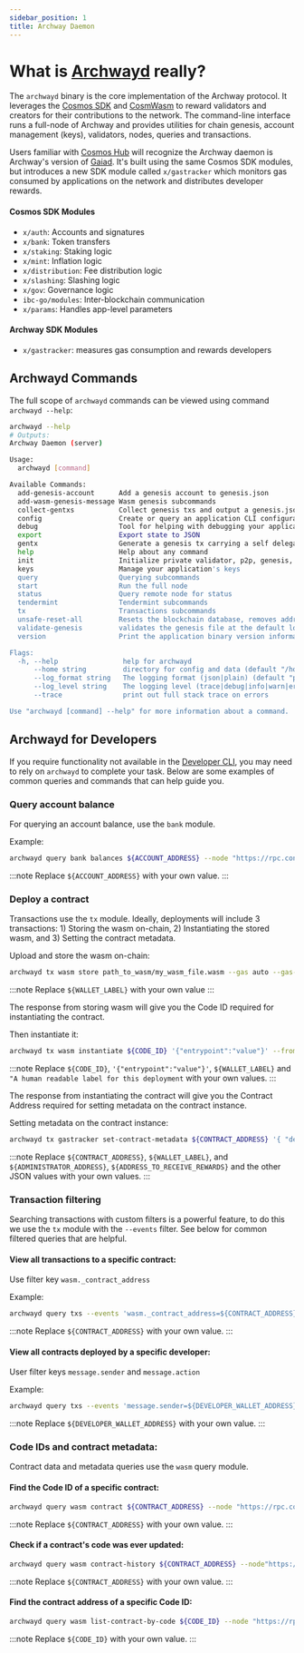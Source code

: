 ```yaml
---
sidebar_position: 1
title: Archway Daemon
---
```


# What is [Archwayd](https://github.com/archway-network/archway) really?

The `archwayd` binary is the core implementation of the Archway protocol. It leverages the [Cosmos SDK](https://github.com/cosmos/cosmos-sdk) and [CosmWasm](https://github.com/CosmWasm/cosmwasm) to reward validators and creators for their contributions to the network. The command-line interface runs a full-node of Archway and provides utilities for chain genesis, account management (keys), validators, nodes, queries and transactions.

Users familiar with [Cosmos Hub](https://github.com/cosmos/gaia) will recognize the Archway daemon is Archway's version of [Gaiad](https://hub.cosmos.network/main/getting-started/what-is-gaia.html). It's built using the same Cosmos SDK modules, but introduces a new SDK module called `x/gastracker` which monitors gas consumed by applications on the network and distributes developer rewards.

#### Cosmos SDK Modules

- `x/auth`: Accounts and signatures
- `x/bank`: Token transfers
- `x/staking`: Staking logic
- `x/mint`: Inflation logic
- `x/distribution`: Fee distribution logic
- `x/slashing`: Slashing logic
- `x/gov`: Governance logic
- `ibc-go/modules`: Inter-blockchain communication
- `x/params`: Handles app-level parameters

#### Archway SDK Modules

- `x/gastracker`: measures gas consumption and rewards developers

## Archwayd Commands

The full scope of `archwayd` commands can be viewed using command `archwayd --help`:

```bash
archwayd --help
# Outputs:
Archway Daemon (server)

Usage:
  archwayd [command]

Available Commands:
  add-genesis-account      Add a genesis account to genesis.json
  add-wasm-genesis-message Wasm genesis subcommands
  collect-gentxs           Collect genesis txs and output a genesis.json file
  config                   Create or query an application CLI configuration file
  debug                    Tool for helping with debugging your application
  export                   Export state to JSON
  gentx                    Generate a genesis tx carrying a self delegation
  help                     Help about any command
  init                     Initialize private validator, p2p, genesis, and application configuration files
  keys                     Manage your application's keys
  query                    Querying subcommands
  start                    Run the full node
  status                   Query remote node for status
  tendermint               Tendermint subcommands
  tx                       Transactions subcommands
  unsafe-reset-all         Resets the blockchain database, removes address book files, and resets data/priv_validator_state.json to the genesis state
  validate-genesis         validates the genesis file at the default location or at the location passed as an arg
  version                  Print the application binary version information

Flags:
  -h, --help                help for archwayd
      --home string         directory for config and data (default "/home/user/.archway")
      --log_format string   The logging format (json|plain) (default "plain")
      --log_level string    The logging level (trace|debug|info|warn|error|fatal|panic) (default "info")
      --trace               print out full stack trace on errors

Use "archwayd [command] --help" for more information about a command.
```

## Archwayd for Developers

If you require functionality not available in the [Developer CLI](https://www.npmjs.com/package/@archwayhq/cli), you may need to rely on `archwayd` to complete your task. Below are some examples of common queries and commands that can help guide you. 

### Query account balance

For querying an account balance, use the `bank` module.

Example:

```bash
archwayd query bank balances ${ACCOUNT_ADDRESS} --node "https://rpc.constantine-1.archway.tech:443"
```

:::note
Replace `${ACCOUNT_ADDRESS}` with your own value.
:::

### Deploy a contract

Transactions use the `tx` module. Ideally, deployments will include 3 transactions: 1) Storing the wasm on-chain, 2) Instantiating the stored wasm, and 3) Setting the contract metadata.

Upload and store the wasm on-chain:

```bash
archwayd tx wasm store path_to_wasm/my_wasm_file.wasm --gas auto --gas-prices 0.05uconst --gas-adjustment 1.4 --from ${WALLET_LABEL} --chain-id "constantine-1" --node "https://rpc.constantine-1.archway.tech:443" --broadcast-mode sync --output json -y
```

:::note
Replace `${WALLET_LABEL}` with your own value
:::

The response from storing wasm will give you the Code ID required for instantiating the contract.

Then instantiate it:

```bash
archwayd tx wasm instantiate ${CODE_ID} '{"entrypoint":"value"}' --from ${WALLET_LABEL} --label "A human readable label for this deployment" --gas auto --gas-prices 0.05uconst --gas-adjustment 1.4 --chain-id "constantine-1" --node "https://rpc.constantine-1.archway.tech:443" --broadcast-mode sync --output json -y
```

:::note
Replace `${CODE_ID}`, `'{"entrypoint":"value"}'`, `${WALLET_LABEL}` and `"A human readable label for this deployment` with your own values.
:::

The response from instantiating the contract will give you the Contract Address required for setting metadata on the contract instance.

Setting metadata on the contract instance:

```bash
archwayd tx gastracker set-contract-metadata ${CONTRACT_ADDRESS} '{ "developer_address": ${ADMINISTRATOR_ADDRESS}, "reward_address": ${ADDRESS_TO_RECEIVE_REWARDS}, "collect_premium": false, "premium_percentage_charged": 0, "gas_rebate_to_user": false }' --gas auto --gas-prices 0.05uconst --gas-adjustment 1.4 --from ${WALLET_LABEL} --chain-id "constantine-1" --node "https://rpc.constantine-1.archway.tech:443" --broadcast-mode sync --output json -y
```

:::note
Replace `${CONTRACT_ADDRESS}`, `${WALLET_LABEL}`, and `${ADMINISTRATOR_ADDRESS}`, `${ADDRESS_TO_RECEIVE_REWARDS}` and the other JSON values with your own values.
:::

### Transaction filtering

Searching transactions with custom filters is a powerful feature, to do this we use the `tx` module with the `--events` filter. See below for common filtered queries that are helpful.

#### View all transactions to a specific contract:

Use filter key `wasm._contract_address`

Example:

```bash
archwayd query txs --events 'wasm._contract_address=${CONTRACT_ADDRESS}' --node "https://rpc.constantine-1.archway.tech:443"
```

:::note
Replace `${CONTRACT_ADDRESS}` with your own value.
:::

#### View all contracts deployed by a specific developer:

User filter keys `message.sender` and `message.action`

Example:

```bash
archwayd query txs --events 'message.sender=${DEVELOPER_WALLET_ADDRESS}&message.action=/cosmwasm.wasm.v1.MsgInstantiateContract' --node "https://rpc.constantine-1.archway.tech:443"
```

:::note
Replace `${DEVELOPER_WALLET_ADDRESS}` with your own value.
:::

### Code IDs and contract metadata:

Contract data and metadata queries use the `wasm` query module.

#### Find the Code ID of a specific contract:

```bash
archwayd query wasm contract ${CONTRACT_ADDRESS} --node "https://rpc.constantine-1.archway.tech:443"
```

:::note
Replace `${CONTRACT_ADDRESS}` with your own value.
:::

#### Check if a contract's code was ever updated:

```bash
archwayd query wasm contract-history ${CONTRACT_ADDRESS} --node"https://rpc.constantine-1.archway.tech:443"
```

:::note
Replace `${CONTRACT_ADDRESS}` with your own value.
:::

#### Find the contract address of a specific Code ID:

```bash
archwayd query wasm list-contract-by-code ${CODE_ID} --node "https://rpc.constantine-1.archway.tech:443"
```

:::note
Replace `${CODE_ID}` with your own value.
:::